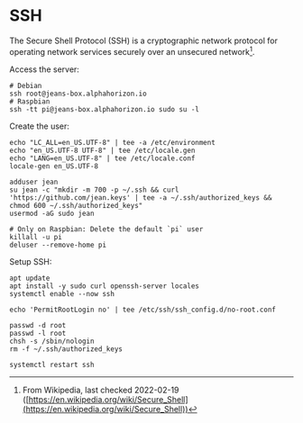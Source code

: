 # SSH

The Secure Shell Protocol (SSH) is a cryptographic network protocol for operating network services securely over an unsecured network[^note].

Access the server:

```shell
# Debian
ssh root@jeans-box.alphahorizon.io
# Raspbian
ssh -tt pi@jeans-box.alphahorizon.io sudo su -l
```

Create the user:

```shell
echo "LC_ALL=en_US.UTF-8" | tee -a /etc/environment
echo "en_US.UTF-8 UTF-8" | tee /etc/locale.gen
echo "LANG=en_US.UTF-8" | tee /etc/locale.conf
locale-gen en_US.UTF-8

adduser jean
su jean -c "mkdir -m 700 -p ~/.ssh && curl 'https://github.com/jean.keys' | tee -a ~/.ssh/authorized_keys && chmod 600 ~/.ssh/authorized_keys"
usermod -aG sudo jean

# Only on Raspbian: Delete the default `pi` user
killall -u pi
deluser --remove-home pi
```

Setup SSH:

```shell
apt update
apt install -y sudo curl openssh-server locales
systemctl enable --now ssh

echo 'PermitRootLogin no' | tee /etc/ssh/ssh_config.d/no-root.conf

passwd -d root
passwd -l root
chsh -s /sbin/nologin
rm -f ~/.ssh/authorized_keys

systemctl restart ssh
```

[^note]: From Wikipedia, last checked 2022-02-19 ([https://en.wikipedia.org/wiki/Secure_Shell](https://en.wikipedia.org/wiki/Secure_Shell))
